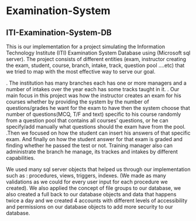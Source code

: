 # Examination-System

## ITI-Examination-System-DB
This is our implementation for a project simulating the Information Technology Institute (ITI) Examination System Database using (Microsoft sql server). The project consists of different entities (exam, instructor creating the exam, student, course, branch, intake, track, question pool ….etc) that we tried to map with the most effective way to serve our goal.

  . The institution has many branches each has one or more managers and a number of intakes over the year each has some tracks taught in it.
  . Our main focus in this project was how the instructor creates an exam for his courses whether by providing the system by the number of questions/grades he want for the exam to have then the system choose that      number of questions(MCQ, T/F and text) specific to his course randomly from a question pool that contains all courses’ questions, or he can specify/add manually what questions should the exam have from the         pool.
  .Then we focused on how the student can insert his answers of that specific exam. And finally on how the student answer for that exam is graded and finding whether he passed the test or not.
   Training manager also can administrate the branch he manage, its trackes and intakes by different capabilities.

We used many sql server objects that helped us through our implementation such as : procedures, views, triggers, indexes. (We made as many validations as we could for every user input for each procedure we created). We also applied the concept of file groups to our database, we also created a full back to our database objects and data that happens twice a day and we created 4 accounts with different levels of accessibility and permissions on our database objects to add more security to our database.
